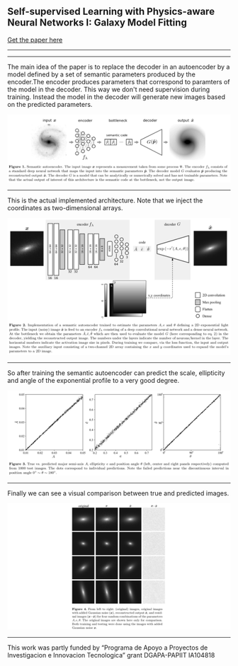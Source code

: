 ## Self-supervised Learning with Physics-aware Neural Networks I: Galaxy Model Fitting


[Get the paper here](https://arxiv.org/abs/1907.03957)

***
***

The main idea of the paper is to replace the decoder in an autoencoder by a model defined by a set of semantic parameters produced by the encoder.The encoder produces parameters that correspond to paramters of the model in the decoder. This way we don't need supervision during training. Instead the model in the decoder will generate new images based on the predicted parameters.

![picture](images/figure-1.png)

***

This is the actual implemented architecture. Note that we inject the coordinates as two-dimensional arrays.

![picture](images/figure-2.png)

***

So after training the semantic autoencoder can predict the scale, ellipticity and angle of the exponential profile to a very good degree.

![picture](images/figure-3.png)

***

Finally we can see a visual comparison between true and predicted images.

![picture](images/figure-4.png)

***

This work was partly funded by “Programa de Apoyo a Proyectos de Investigacion e Innovacion Tecnologica” grant DGAPA-PAPIIT IA104818




